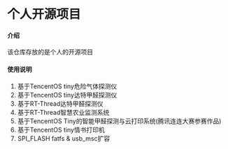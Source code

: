 # 个人开源项目

#### 介绍
该仓库存放的是个人的开源项目

#### 使用说明

1.  基于TencentOS tiny危险气体探测仪
2.  基于TencentOS tiny达特甲醛探测仪
3.  基于RT-Thread达特甲醛探测仪
4.  基于RT-Thread智慧农业监测系统
5.  基于TencentOS Tiny的智能甲醛探测与云打印系统(腾讯连连大赛参赛作品)
6.  基于TencentOS tiny情书打印机
7.  SPI_FLASH fatfs & usb_msc扩容
